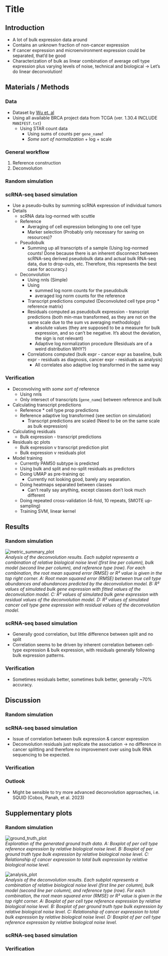 # Title

## Introduction

* A lot of bulk expression data around
* Contains an unknown fraction of non-cancer expression
* If cancer expression and microenvironment expression could be separated, that’d be good
* Characterization of bulk as linear combination of average cell type expression
  plus varying levels of noise, technical and biological → Let’s do linear
  deconvolution!

## Materials / Methods

### Data

* Dataset by [Wu et. al](https://www.nature.com/articles/s41588-021-00911-1)
* Using all available BRCA project data from TCGA (ver. 1.30.4 INCLUDE
  `MANIFEST.txt`)
  * Using STAR count data
    * Using sums of counts per `gene_name`!
    * _Some sort of normalization_ + log + scale

### General workflow

1. Reference construction
1. Deconvolution

### Random simulation

### scRNA-seq based simulation

* Use a pseudo-bulks by summing scRNA expression of individual tumors
* Details
  * scRNA data log-normed with scuttle
  * Reference
    * Averaging of cell expression belonging to one cell type
    * Marker selection (Probably only necessary for saving on resources)?
  * Pseudobulk
    * Summing up all transcripts of a sample (Using log-normed counts! Done
      because there is an inherent disconnect between scRNA-seq derived
      pseudobulk data and actual bulk RNA-seq data, due to drop-outs, etc.
      Therefore, this represents the best case for accuracy.)
  * Deconvolution
    * Using nnls (Simple)
    * Using
      * summed log norm counts for the pseudobulk
      * averaged log norm counts for the reference
    * Transcript predictions computed (Deconvoluted cell type prop * reference
      matrix)
    * Residuals computed as pseudobulk expression - transcript predictions
      (both min-max transformed, as they are not on the same scale due to the
      sum vs averaging methodology)
      * absolute values (they are supposed to be a measure for bulk
        expression, and so can’t be negative. It’s about the deviation, the
        sign is not relevant)
      * Adaptive log normalization procedure (Residuals are of a weird
        distribution WHY?)
    * Correlations computed (bulk expr - cancer expr as baseline, bulk expr -
      residuals as diagnosis, cancer expr - residuals as analysis)
      * All correlates also adaptive log transformed in the same way

### Verification

* Deconvolving with _some sort of_ reference
  * Using nnls
  * Only intersect of transcripts (`gene_name`) between reference and bulk
* Calculating transcript predictions
  * Reference * cell type prop predictions
  * Reference adaptive log transformed (see section on simulation)
    * Transcript predictions are scaled (Need to be on the same scale as bulk
      expression)
* Calculating residuals
  * Bulk expression - transcript predictions
* Residuals qc plots
  * Bulk expression v transcript prediction plot
  * Bulk expression v residuals plot
* Model training
  * Currently PAM50 subtype is predicted
  * Using bulk and split and no-split residuals as predictors
  * Doing UMAP as pre-training qc
    * Currently not looking good, barely any separation.
  * Doing heatmaps separated between classes
    * Can’t really say anything, except classes don’t look much different
  * Doing repeated cross-validation (4-fold, 10 repeats, SMOTE up-sampling)
  * Training SVM, linear kernel

## Results

### Random simulation

![metric_summary_plot](./cancer-cleaning-output/notebook/random_deconv_exploration_files/figure-html/summary_metric_plot_print-1.png)  
*Analysis of the deconvolution results. Each subplot represents a combination of relative biological noise level (first line per column), bulk model (second line per column), and reference type (row). For each combination, the root mean squared error (RMSE) or R² value is given in the top right corner. A: Root mean squared error (RMSE) between true cell type abundances and abundances predicted by the deconvolution model. B: R² values of simulated bulk gene expression with fitted values of the deconvolution model. C: R² values of simulated bulk gene expression with residual values of the deconvolution model. D: R² values of simulated cancer cell type gene expression with residual values of the deconvolution model.*

### scRNA-seq based simulation

* Generally good correlation, but little difference between split and no split
* Correlation seems to be driven by inherent correlation between cell-type
  expression & bulk expression, with residuals generally following bulk
  expression patterns.

### Verification

* Sometimes residuals better, sometimes bulk better, generally ~70% accuracy.

## Discussion

### Random simulation

### scRNA-seq based simulation

* Issue of correlation between bulk expression & cancer expression
* Deconvolution residuals just replicate the association -> no difference in
  cancer splitting and therefore no improvement over using bulk RNA sequencing
  to be expected.

### Verification

### Outlook

* Might be sensible to try more advanced deconvolution approaches, i.e. SQUID
  (Cobos, Panah, et al. 2023)

## Supplementary plots

### Random simulation

![ground_truth_plot](./cancer-cleaning-output/notebook/random_deconv_exploration_files/figure-html/ground_truth_plot-1.png)  
*Exploration of the generated ground truth data. A: Boxplot of per cell type reference expression by relative biological noise level. B: Boxplot of per ground truth type bulk expression by relative biological noise level. C: Relationship of cancer expression to total bulk expression by relative biological noise level.*

![analysis_plot](./cancer-cleaning-output/notebook/random_deconv_exploration_files/figure-html/analysis_plot-1.png)  
*Analysis of the deconvolution results. Each subplot represents a combination of relative biological noise level (first line per column), bulk model (second line per column), and reference type (row). For each combination, the root mean squared error (RMSE) or R² value is given in the top right corner. A: Boxplot of per cell type reference expression by relative biological noise level. B: Boxplot of per ground truth type bulk expression by relative biological noise level. C: Relationship of cancer expression to total bulk expression by relative biological noise level. D: Boxplot of per cell type reference expression by relative biological noise level.*

### scRNA-seq based simulation

### Verification
